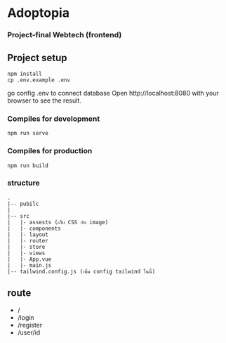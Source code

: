 # Adoptopia
### Project-final Webtech (frontend)
## Project setup
```
npm install
cp .env.example .env
```
go config .env to connect database
Open http://localhost:8080 with your browser to see the result.

### Compiles for development
```
npm run serve
```

### Compiles for production
```
npm run build
```

### structure
```
.
|-- pubilc
|
|-- src
|   |- assests (เก็บ CSS กับ image)
|   |- components
|   |- layout
|   |- router
|   |- store
|   |- views
|   |- App.vue
|   |- main.js
|-- tailwind.config.js (เพิ่ม config tailwind ในนี้)
```

## route
* /
* /login
* /register
* /user/id